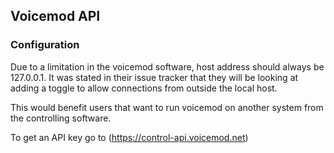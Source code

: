 ## Voicemod API

### Configuration

Due to a limitation in the voicemod software, host address should always be 127.0.0.1.
It was stated in their issue tracker that they will be looking at adding a toggle to
allow connections from outside the local host.

This would benefit users that want to run voicemod on another system from the controlling software.

To get an API key go to (https://control-api.voicemod.net)